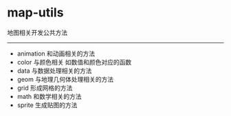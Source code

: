 # map-utils

地图相关开发公共方法

-----------

*   animation  和动画相关的方法 
*   color 与颜色相关 如数值和颜色对应的函数
*   data 与数据处理相关的方法
*   geom 与地理几何体处理相关的方法  
*   grid 形成网格的方法
*   math 和数学相关的方法
*   sprite 生成贴图的方法